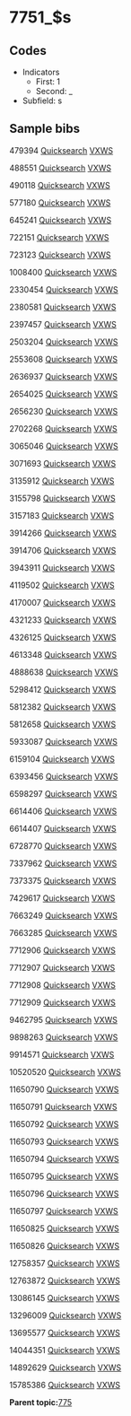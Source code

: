# 7751\_$s

## Codes

-   Indicators
    -   First: 1
    -   Second: \_
-   Subfield: s

## Sample bibs

479394 [Quicksearch](https://search.library.yale.edu/catalog/479394) [VXWS](http://prodorbis.library.yale.edu:7014/vxws/GetHoldingsService?bibId=479394)

488551 [Quicksearch](https://search.library.yale.edu/catalog/488551) [VXWS](http://prodorbis.library.yale.edu:7014/vxws/GetHoldingsService?bibId=488551)

490118 [Quicksearch](https://search.library.yale.edu/catalog/490118) [VXWS](http://prodorbis.library.yale.edu:7014/vxws/GetHoldingsService?bibId=490118)

577180 [Quicksearch](https://search.library.yale.edu/catalog/577180) [VXWS](http://prodorbis.library.yale.edu:7014/vxws/GetHoldingsService?bibId=577180)

645241 [Quicksearch](https://search.library.yale.edu/catalog/645241) [VXWS](http://prodorbis.library.yale.edu:7014/vxws/GetHoldingsService?bibId=645241)

722151 [Quicksearch](https://search.library.yale.edu/catalog/722151) [VXWS](http://prodorbis.library.yale.edu:7014/vxws/GetHoldingsService?bibId=722151)

723123 [Quicksearch](https://search.library.yale.edu/catalog/723123) [VXWS](http://prodorbis.library.yale.edu:7014/vxws/GetHoldingsService?bibId=723123)

1008400 [Quicksearch](https://search.library.yale.edu/catalog/1008400) [VXWS](http://prodorbis.library.yale.edu:7014/vxws/GetHoldingsService?bibId=1008400)

2330454 [Quicksearch](https://search.library.yale.edu/catalog/2330454) [VXWS](http://prodorbis.library.yale.edu:7014/vxws/GetHoldingsService?bibId=2330454)

2380581 [Quicksearch](https://search.library.yale.edu/catalog/2380581) [VXWS](http://prodorbis.library.yale.edu:7014/vxws/GetHoldingsService?bibId=2380581)

2397457 [Quicksearch](https://search.library.yale.edu/catalog/2397457) [VXWS](http://prodorbis.library.yale.edu:7014/vxws/GetHoldingsService?bibId=2397457)

2503204 [Quicksearch](https://search.library.yale.edu/catalog/2503204) [VXWS](http://prodorbis.library.yale.edu:7014/vxws/GetHoldingsService?bibId=2503204)

2553608 [Quicksearch](https://search.library.yale.edu/catalog/2553608) [VXWS](http://prodorbis.library.yale.edu:7014/vxws/GetHoldingsService?bibId=2553608)

2636937 [Quicksearch](https://search.library.yale.edu/catalog/2636937) [VXWS](http://prodorbis.library.yale.edu:7014/vxws/GetHoldingsService?bibId=2636937)

2654025 [Quicksearch](https://search.library.yale.edu/catalog/2654025) [VXWS](http://prodorbis.library.yale.edu:7014/vxws/GetHoldingsService?bibId=2654025)

2656230 [Quicksearch](https://search.library.yale.edu/catalog/2656230) [VXWS](http://prodorbis.library.yale.edu:7014/vxws/GetHoldingsService?bibId=2656230)

2702268 [Quicksearch](https://search.library.yale.edu/catalog/2702268) [VXWS](http://prodorbis.library.yale.edu:7014/vxws/GetHoldingsService?bibId=2702268)

3065046 [Quicksearch](https://search.library.yale.edu/catalog/3065046) [VXWS](http://prodorbis.library.yale.edu:7014/vxws/GetHoldingsService?bibId=3065046)

3071693 [Quicksearch](https://search.library.yale.edu/catalog/3071693) [VXWS](http://prodorbis.library.yale.edu:7014/vxws/GetHoldingsService?bibId=3071693)

3135912 [Quicksearch](https://search.library.yale.edu/catalog/3135912) [VXWS](http://prodorbis.library.yale.edu:7014/vxws/GetHoldingsService?bibId=3135912)

3155798 [Quicksearch](https://search.library.yale.edu/catalog/3155798) [VXWS](http://prodorbis.library.yale.edu:7014/vxws/GetHoldingsService?bibId=3155798)

3157183 [Quicksearch](https://search.library.yale.edu/catalog/3157183) [VXWS](http://prodorbis.library.yale.edu:7014/vxws/GetHoldingsService?bibId=3157183)

3914266 [Quicksearch](https://search.library.yale.edu/catalog/3914266) [VXWS](http://prodorbis.library.yale.edu:7014/vxws/GetHoldingsService?bibId=3914266)

3914706 [Quicksearch](https://search.library.yale.edu/catalog/3914706) [VXWS](http://prodorbis.library.yale.edu:7014/vxws/GetHoldingsService?bibId=3914706)

3943911 [Quicksearch](https://search.library.yale.edu/catalog/3943911) [VXWS](http://prodorbis.library.yale.edu:7014/vxws/GetHoldingsService?bibId=3943911)

4119502 [Quicksearch](https://search.library.yale.edu/catalog/4119502) [VXWS](http://prodorbis.library.yale.edu:7014/vxws/GetHoldingsService?bibId=4119502)

4170007 [Quicksearch](https://search.library.yale.edu/catalog/4170007) [VXWS](http://prodorbis.library.yale.edu:7014/vxws/GetHoldingsService?bibId=4170007)

4321233 [Quicksearch](https://search.library.yale.edu/catalog/4321233) [VXWS](http://prodorbis.library.yale.edu:7014/vxws/GetHoldingsService?bibId=4321233)

4326125 [Quicksearch](https://search.library.yale.edu/catalog/4326125) [VXWS](http://prodorbis.library.yale.edu:7014/vxws/GetHoldingsService?bibId=4326125)

4613348 [Quicksearch](https://search.library.yale.edu/catalog/4613348) [VXWS](http://prodorbis.library.yale.edu:7014/vxws/GetHoldingsService?bibId=4613348)

4888638 [Quicksearch](https://search.library.yale.edu/catalog/4888638) [VXWS](http://prodorbis.library.yale.edu:7014/vxws/GetHoldingsService?bibId=4888638)

5298412 [Quicksearch](https://search.library.yale.edu/catalog/5298412) [VXWS](http://prodorbis.library.yale.edu:7014/vxws/GetHoldingsService?bibId=5298412)

5812382 [Quicksearch](https://search.library.yale.edu/catalog/5812382) [VXWS](http://prodorbis.library.yale.edu:7014/vxws/GetHoldingsService?bibId=5812382)

5812658 [Quicksearch](https://search.library.yale.edu/catalog/5812658) [VXWS](http://prodorbis.library.yale.edu:7014/vxws/GetHoldingsService?bibId=5812658)

5933087 [Quicksearch](https://search.library.yale.edu/catalog/5933087) [VXWS](http://prodorbis.library.yale.edu:7014/vxws/GetHoldingsService?bibId=5933087)

6159104 [Quicksearch](https://search.library.yale.edu/catalog/6159104) [VXWS](http://prodorbis.library.yale.edu:7014/vxws/GetHoldingsService?bibId=6159104)

6393456 [Quicksearch](https://search.library.yale.edu/catalog/6393456) [VXWS](http://prodorbis.library.yale.edu:7014/vxws/GetHoldingsService?bibId=6393456)

6598297 [Quicksearch](https://search.library.yale.edu/catalog/6598297) [VXWS](http://prodorbis.library.yale.edu:7014/vxws/GetHoldingsService?bibId=6598297)

6614406 [Quicksearch](https://search.library.yale.edu/catalog/6614406) [VXWS](http://prodorbis.library.yale.edu:7014/vxws/GetHoldingsService?bibId=6614406)

6614407 [Quicksearch](https://search.library.yale.edu/catalog/6614407) [VXWS](http://prodorbis.library.yale.edu:7014/vxws/GetHoldingsService?bibId=6614407)

6728770 [Quicksearch](https://search.library.yale.edu/catalog/6728770) [VXWS](http://prodorbis.library.yale.edu:7014/vxws/GetHoldingsService?bibId=6728770)

7337962 [Quicksearch](https://search.library.yale.edu/catalog/7337962) [VXWS](http://prodorbis.library.yale.edu:7014/vxws/GetHoldingsService?bibId=7337962)

7373375 [Quicksearch](https://search.library.yale.edu/catalog/7373375) [VXWS](http://prodorbis.library.yale.edu:7014/vxws/GetHoldingsService?bibId=7373375)

7429617 [Quicksearch](https://search.library.yale.edu/catalog/7429617) [VXWS](http://prodorbis.library.yale.edu:7014/vxws/GetHoldingsService?bibId=7429617)

7663249 [Quicksearch](https://search.library.yale.edu/catalog/7663249) [VXWS](http://prodorbis.library.yale.edu:7014/vxws/GetHoldingsService?bibId=7663249)

7663285 [Quicksearch](https://search.library.yale.edu/catalog/7663285) [VXWS](http://prodorbis.library.yale.edu:7014/vxws/GetHoldingsService?bibId=7663285)

7712906 [Quicksearch](https://search.library.yale.edu/catalog/7712906) [VXWS](http://prodorbis.library.yale.edu:7014/vxws/GetHoldingsService?bibId=7712906)

7712907 [Quicksearch](https://search.library.yale.edu/catalog/7712907) [VXWS](http://prodorbis.library.yale.edu:7014/vxws/GetHoldingsService?bibId=7712907)

7712908 [Quicksearch](https://search.library.yale.edu/catalog/7712908) [VXWS](http://prodorbis.library.yale.edu:7014/vxws/GetHoldingsService?bibId=7712908)

7712909 [Quicksearch](https://search.library.yale.edu/catalog/7712909) [VXWS](http://prodorbis.library.yale.edu:7014/vxws/GetHoldingsService?bibId=7712909)

9462795 [Quicksearch](https://search.library.yale.edu/catalog/9462795) [VXWS](http://prodorbis.library.yale.edu:7014/vxws/GetHoldingsService?bibId=9462795)

9898263 [Quicksearch](https://search.library.yale.edu/catalog/9898263) [VXWS](http://prodorbis.library.yale.edu:7014/vxws/GetHoldingsService?bibId=9898263)

9914571 [Quicksearch](https://search.library.yale.edu/catalog/9914571) [VXWS](http://prodorbis.library.yale.edu:7014/vxws/GetHoldingsService?bibId=9914571)

10520520 [Quicksearch](https://search.library.yale.edu/catalog/10520520) [VXWS](http://prodorbis.library.yale.edu:7014/vxws/GetHoldingsService?bibId=10520520)

11650790 [Quicksearch](https://search.library.yale.edu/catalog/11650790) [VXWS](http://prodorbis.library.yale.edu:7014/vxws/GetHoldingsService?bibId=11650790)

11650791 [Quicksearch](https://search.library.yale.edu/catalog/11650791) [VXWS](http://prodorbis.library.yale.edu:7014/vxws/GetHoldingsService?bibId=11650791)

11650792 [Quicksearch](https://search.library.yale.edu/catalog/11650792) [VXWS](http://prodorbis.library.yale.edu:7014/vxws/GetHoldingsService?bibId=11650792)

11650793 [Quicksearch](https://search.library.yale.edu/catalog/11650793) [VXWS](http://prodorbis.library.yale.edu:7014/vxws/GetHoldingsService?bibId=11650793)

11650794 [Quicksearch](https://search.library.yale.edu/catalog/11650794) [VXWS](http://prodorbis.library.yale.edu:7014/vxws/GetHoldingsService?bibId=11650794)

11650795 [Quicksearch](https://search.library.yale.edu/catalog/11650795) [VXWS](http://prodorbis.library.yale.edu:7014/vxws/GetHoldingsService?bibId=11650795)

11650796 [Quicksearch](https://search.library.yale.edu/catalog/11650796) [VXWS](http://prodorbis.library.yale.edu:7014/vxws/GetHoldingsService?bibId=11650796)

11650797 [Quicksearch](https://search.library.yale.edu/catalog/11650797) [VXWS](http://prodorbis.library.yale.edu:7014/vxws/GetHoldingsService?bibId=11650797)

11650825 [Quicksearch](https://search.library.yale.edu/catalog/11650825) [VXWS](http://prodorbis.library.yale.edu:7014/vxws/GetHoldingsService?bibId=11650825)

11650826 [Quicksearch](https://search.library.yale.edu/catalog/11650826) [VXWS](http://prodorbis.library.yale.edu:7014/vxws/GetHoldingsService?bibId=11650826)

12758357 [Quicksearch](https://search.library.yale.edu/catalog/12758357) [VXWS](http://prodorbis.library.yale.edu:7014/vxws/GetHoldingsService?bibId=12758357)

12763872 [Quicksearch](https://search.library.yale.edu/catalog/12763872) [VXWS](http://prodorbis.library.yale.edu:7014/vxws/GetHoldingsService?bibId=12763872)

13086145 [Quicksearch](https://search.library.yale.edu/catalog/13086145) [VXWS](http://prodorbis.library.yale.edu:7014/vxws/GetHoldingsService?bibId=13086145)

13296009 [Quicksearch](https://search.library.yale.edu/catalog/13296009) [VXWS](http://prodorbis.library.yale.edu:7014/vxws/GetHoldingsService?bibId=13296009)

13695577 [Quicksearch](https://search.library.yale.edu/catalog/13695577) [VXWS](http://prodorbis.library.yale.edu:7014/vxws/GetHoldingsService?bibId=13695577)

14044351 [Quicksearch](https://search.library.yale.edu/catalog/14044351) [VXWS](http://prodorbis.library.yale.edu:7014/vxws/GetHoldingsService?bibId=14044351)

14892629 [Quicksearch](https://search.library.yale.edu/catalog/14892629) [VXWS](http://prodorbis.library.yale.edu:7014/vxws/GetHoldingsService?bibId=14892629)

15785386 [Quicksearch](https://search.library.yale.edu/catalog/15785386) [VXWS](http://prodorbis.library.yale.edu:7014/vxws/GetHoldingsService?bibId=15785386)

**Parent topic:**[775](../../tags/775/775.md)

